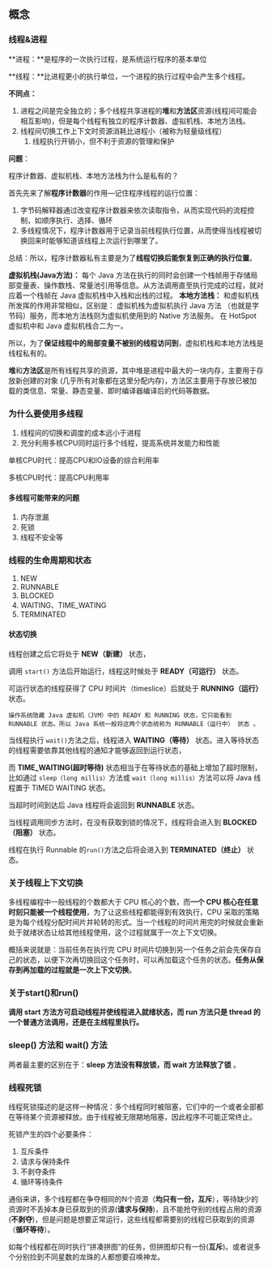 ## 概念

### 线程&进程

**进程：**是程序的一次执行过程，是系统运行程序的基本单位

**线程：**比进程更小的执行单位，一个进程的执行过程中会产生多个线程。



**不同点：**

1. 进程之间是完全独立的；多个线程共享进程的**堆**和**方法区**资源(线程间可能会相互影响)，但是每个线程有独立的程序计数器、虚拟机栈、本地方法栈。
2. 线程间切换工作上下文时资源消耗比进程小（被称为轻量级线程）
   1. 线程执行开销小，但不利于资源的管理和保护



**问题**：

程序计数器、虚拟机栈、本地方法栈为什么是私有的？

首先先来了解**程序计数器**的作用—记住程序线程的运行位置：

1. 字节码解释器通过改变程序计数器来依次读取指令，从而实现代码的流程控制，如顺序执行、选择、循环
2. 多线程情况下，程序计数器用于记录当前线程执行位置，从而使得当线程被切换回来时能够知道该线程上次运行到哪里了。

总结：所以，程序计数器私有主要是为了**线程切换后能恢复到正确的执行位置**。



**虚拟机栈(Java方法)：** 每个 Java 方法在执行的同时会创建一个栈帧用于存储局部变量表、操作数栈、常量池引用等信息。从方法调用直至执行完成的过程，就对应着一个栈帧在 Java 虚拟机栈中入栈和出栈的过程。
**本地方法栈：** 和虚拟机栈所发挥的作用非常相似，区别是： 虚拟机栈为虚拟机执行 Java 方法 （也就是字节码）服务，而本地方法栈则为虚拟机使用到的 Native 方法服务。 在 HotSpot 虚拟机中和 Java 虚拟机栈合二为一。

所以，为了**保证线程中的局部变量不被别的线程访问到**，虚拟机栈和本地方法栈是线程私有的。



**堆**和**方法区**是所有线程共享的资源，其中堆是进程中最大的一块内存，主要用于存放新创建的对象 (几乎所有对象都在这里分配内存)，方法区主要用于存放已被加载的类信息、常量、静态变量、即时编译器编译后的代码等数据。



### 为什么要使用多线程

1. 线程间的切换和调度的成本远小于进程
2. 充分利用多核CPU同时运行多个线程，提高系统并发能力和性能



单核CPU时代：提高CPU和IO设备的综合利用率

多核CPU时代：提高CPU利用率



#### 多线程可能带来的问题

1. 内存泄漏
2. 死锁
3. 线程不安全等



### 线程的生命周期和状态

1. NEW
2. RUNNABLE
3. BLOCKED
4. WAITING、TIME_WATING
5. TERMINATED



#### 状态切换

线程创建之后它将处于 **NEW（新建）** 状态，

调用 `start()` 方法后开始运行，线程这时候处于 **READY（可运行）** 状态。

可运行状态的线程获得了 CPU 时间片（timeslice）后就处于 **RUNNING（运行）** 状态。

`操作系统隐藏 Java 虚拟机（JVM）中的 READY 和 RUNNING 状态，它只能看到 RUNNABLE 状态。所以 Java 系统一般将这两个状态统称为 RUNNABLE（运行中） 状态 。`

当线程执行 `wait()`方法之后，线程进入 **WAITING（等待）** 状态。进入等待状态的线程需要依靠其他线程的通知才能够返回到运行状态，

而 **TIME_WAITING(超时等待)** 状态相当于在等待状态的基础上增加了超时限制，比如通过 `sleep（long millis）`方法或 `wait（long millis）`方法可以将 Java 线程置于 TIMED WAITING 状态。

当超时时间到达后 Java 线程将会返回到 **RUNNABLE** 状态。

当线程调用同步方法时，在没有获取到锁的情况下，线程将会进入到 **BLOCKED（阻塞）** 状态。

线程在执行 Runnable 的`run()`方法之后将会进入到 **TERMINATED（终止）** 状态。



### 关于线程上下文切换

多线程编程中一般线程的个数都大于 CPU 核心的个数，而**一个 CPU 核心在任意时刻只能被一个线程使用**，为了让这些线程都能得到有效执行，CPU 采取的策略是为每个线程分配时间片并轮转的形式。当一个线程的时间片用完的时候就会重新处于就绪状态让给其他线程使用，这个过程就属于一次上下文切换。

概括来说就是：当前任务在执行完 CPU 时间片切换到另一个任务之前会先保存自己的状态，以便下次再切换回这个任务时，可以再加载这个任务的状态。**任务从保存到再加载的过程就是一次上下文切换**。



### 关于start()和run()

**调用 start 方法方可启动线程并使线程进入就绪状态，而 run 方法只是 thread 的一个普通方法调用，还是在主线程里执行。**



### sleep() 方法和 wait() 方法

两者最主要的区别在于：**sleep 方法没有释放锁，而 wait 方法释放了锁** 。



### 线程死锁

线程死锁描述的是这样一种情况：多个线程同时被阻塞，它们中的一个或者全部都在等待某个资源被释放。由于线程被无限期地阻塞，因此程序不可能正常终止。



死锁产生的四个必要条件：

1. 互斥条件
2. 请求与保持条件
3. 不剥夺条件
4. 循环等待条件

通俗来讲，多个线程都在争夺相同的N个资源（**均只有一份，互斥**），等待缺少的资源时不丢掉本身已获取到的资源(**请求与保持**)，且不能抢夺别的线程占用的资源(**不剥夺**)，但是问题是想要正常运行，这些线程都需要别的线程已获取到的资源（**循环等待**）。

如每个线程都在同时执行“拼凑拼图”的任务，但拼图却只有一份(**互斥**)。或者说多个分别捡到不同星数的龙珠的人都想要召唤神龙。